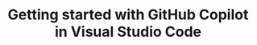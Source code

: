 ---
title: Getting started with GitHub Copilot in Visual Studio Code
intro: 'ADD INTRO.'
versions:
  versions:
  feature: 'copilot'
topics: 
  - Copilot
---